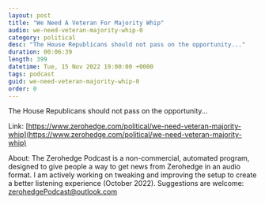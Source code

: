 ```yaml
---
layout: post
title: "We Need A Veteran For Majority Whip"
audio: we-need-veteran-majority-whip-0
category: political
desc: "The House Republicans should not pass on the opportunity..."
duration: 00:06:39
length: 399
datetime: Tue, 15 Nov 2022 19:00:00 +0000
tags: podcast
guid: we-need-veteran-majority-whip-0
order: 0
---
```

The House Republicans should not pass on the opportunity...

Link: [https://www.zerohedge.com/political/we-need-veteran-majority-whip](https://www.zerohedge.com/political/we-need-veteran-majority-whip)

About: The Zerohedge Podcast is a non-commercial, automated program, designed to give people a way to get news from Zerohedge in an audio format.  I am actively working on tweaking and improving the setup to create a better listening experience (October 2022).  Suggestions are welcome: [zerohedgePodcast@outlook.com](mailto:zerohedgePodcast@outlook.com)